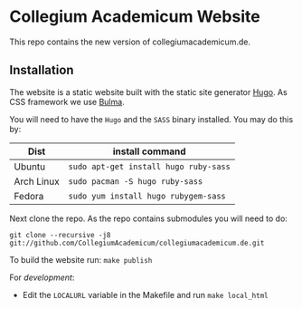# Collegium Academicum Website

This repo contains the new version of collegiumacademicum.de.

## Installation
The website is a static website built with the static site generator [Hugo](gohugo.io). As CSS framework we use [Bulma](bulma.io).

You will need to have the `Hugo` and the `SASS` binary installed. You may do this by:

| Dist | install command |
| --- | --- |
| Ubuntu | `sudo apt-get install hugo ruby-sass` |
| Arch Linux | `sudo pacman -S hugo ruby-sass` |
| Fedora | `sudo yum install hugo rubygem-sass` |

Next clone the repo. As the repo contains submodules you will need to do:

```
git clone --recursive -j8 git://github.com/CollegiumAcademicum/collegiumacademicum.de.git
```

To build the website run: `make publish`

For _development_:
* Edit the `LOCALURL` variable in the Makefile and run `make local_html`